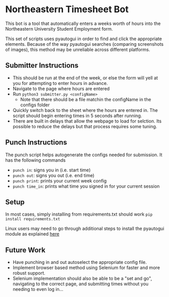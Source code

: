 # Northeastern Timesheet Bot

This bot is a tool that automatically enters a weeks worth of hours into the
Northeastern University Student Employment form. 

This set of scripts uses pyautogui in order to find and click the appropriate elements.
Because of the way pyautogui searches (comparing screenshots of images), this method
may be unreliable across different platforms. 

## Submitter Instructions
- This should be run at the end of the week, or else the form will yell at you
for attempting to enter hours in advance. 
- Navigate to the page where hours are entered
- Run `python3 submitter.py <configName>`
  - Note that there should be a file matchin the configName in the configs folder
- Quickly switch back to the sheet where the hours are entered in. The script 
should begin entering times in 5 seconds after running. 
- There are built in delays that allow the webpage to load for selction. Its 
possible to reduce the delays but that process requires some tuning.  

## Punch Instructions
The punch script helps autogenerate the configs needed for submission. It has the following commands
- `punch in`: signs you in (i.e. start time)
- `punch out`: signs you out (i.e. end time)
- `punch print`: prints your current week config
- `punch time_in`: prints what time you signed in for your current session

## Setup 
In most cases, simply installing from requirements.txt should work
`pip install requirements.txt`

Linux users may need to go through additional steps to install the pyautogui 
module as explained [here][1]

## Future Work
- Have punching in and out autoselect the appropriate config file. 
- Implement browser based method using Selenium for faster and more robust support. 
- Selenium implementation should also be able to be a "set and go", navigating to the 
correct page, and submitting times without you needing to even log in...

[1]: http://pyautogui.readthedocs.io/en/latest/install.html

